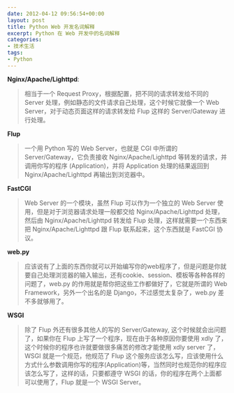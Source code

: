 ```yaml
---
date: 2012-04-12 09:56:54+00:00
layout: post
title: Python Web 开发名词解释
excerpt: Python 在 Web 开发中的名词解释
categories:
- 技术生活
tags:
- Python
---
```


**Nginx/Apache/Lighttpd**:

>相当于一个 Request Proxy，根据配置，把不同的请求转发给不同的 Server 处理，例如静态的文件请求自己处理，这个时候它就像一个 Web Server，对于动态页面这样的请求转发给 Flup 这样的 Server/Gateway 进行处理。

**Flup**

>一个用 Python 写的 Web Server，也就是 CGI 中所谓的 Server/Gateway，它负责接收 Nginx/Apache/Lighttpd 等转发的请求，并调用你写的程序 (Application)，并将 Application 处理的结果返回到 Nginx/Apache/Lighttpd 再输出到浏览器中。

**FastCGI**

>Web Server 的一个模块，虽然 Flup 可以作为一个独立的 Web Server 使用，但是对于浏览器请求处理一般都交给 Nginx/Apache/Lighttpd 处理，然后由 Nginx/Apache/Lighttpd 转发给 Flup 处理，这样就需要一个东西来把 Nginx/Apache/Lighttpd 跟 Flup 联系起来，这个东西就是 FastCGI 协议。

**web.py**

>应该说有了上面的东西你就可以开始编写你的web程序了，但是问题是你就要自己处理浏览器的输入输出，还有cookie、session、模板等各种各样的问题了，web.py 的作用就是帮你把这些工作都做好了，它就是所谓的 Web Framework，另外一个出名的是 Django，不过感觉太复杂了，web.py 差不多就够用了。

**WSGI**

>除了 Flup 外还有很多其他人的写的 Server/Gateway, 这个时候就会出问题了，如果你在 Flup 上写了一个程序，现在由于各种原因你要使用 xdly 了，这个时候你的程序也许就要做很多痛苦的修改才能使用 xdly server 了，WSGI 就是一个规范，他规范了 Flup 这个服务应该怎么写，应该使用什么方式什么参数调用你写的程序(Application)等，当然同时也规范你的程序应该怎么写了，这样的话，只要都遵守 WSGI 的话，你的程序在两个上面都可以使用了，Flup 就是一个 WSGI Server。

